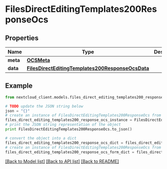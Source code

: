 # FilesDirectEditingTemplates200ResponseOcs


## Properties
Name | Type | Description | Notes
------------ | ------------- | ------------- | -------------
**meta** | [**OCSMeta**](OCSMeta.md) |  | 
**data** | [**FilesDirectEditingTemplates200ResponseOcsData**](FilesDirectEditingTemplates200ResponseOcsData.md) |  | 

## Example

```python
from nextcloud_client.models.files_direct_editing_templates200_response_ocs import FilesDirectEditingTemplates200ResponseOcs

# TODO update the JSON string below
json = "{}"
# create an instance of FilesDirectEditingTemplates200ResponseOcs from a JSON string
files_direct_editing_templates200_response_ocs_instance = FilesDirectEditingTemplates200ResponseOcs.from_json(json)
# print the JSON string representation of the object
print FilesDirectEditingTemplates200ResponseOcs.to_json()

# convert the object into a dict
files_direct_editing_templates200_response_ocs_dict = files_direct_editing_templates200_response_ocs_instance.to_dict()
# create an instance of FilesDirectEditingTemplates200ResponseOcs from a dict
files_direct_editing_templates200_response_ocs_form_dict = files_direct_editing_templates200_response_ocs.from_dict(files_direct_editing_templates200_response_ocs_dict)
```
[[Back to Model list]](../README.md#documentation-for-models) [[Back to API list]](../README.md#documentation-for-api-endpoints) [[Back to README]](../README.md)


